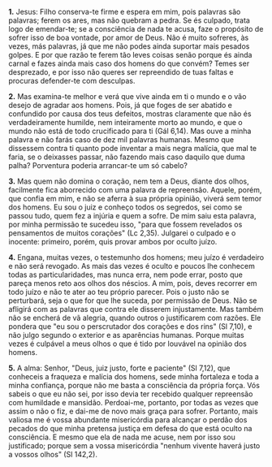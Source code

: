 **1.** Jesus: Filho conserva-te firme e espera em mim, pois palavras são palavras; ferem os ares, mas não quebram a pedra. Se és culpado, trata logo de emendar-te; se a consciência de nada te acusa, faze o propósito de sofrer isso de boa vontade, por amor de Deus. Não é muito sofreres, às vezes, más palavras, já que me não podes ainda suportar mais pesados golpes. E por que razão te ferem tão leves coisas senão porque és ainda carnal e fazes ainda mais caso dos homens do que convém? Temes ser desprezado, e por isso não queres ser repreendido de tuas faltas e procuras defender-te com desculpas.

**2.** Mas examina-te melhor e verá que vive ainda em ti o mundo e o vão desejo de agradar aos homens. Pois, já que foges de ser abatido e confundido por causa dos teus defeitos, mostras claramente que não és verdadeiramente humilde, nem inteiramente morto ao mundo, e que o mundo não está de todo crucificado para ti (Gál 6,14). Mas ouve a minha palavra e não farás caso de dez mil palavras humanas. Mesmo que dissessem contra ti quanto pode inventar a mais negra malícia, que mal te faria, se o deixasses passar, não fazendo mais caso daquilo que duma palha? Porventura poderia arrancar-te um só cabelo?

**3.** Mas quem não domina o coração, nem tem a Deus, diante dos olhos, facilmente fica aborrecido com uma palavra de repreensão. Aquele, porém, que confia em mim, e não se aferra à sua própria opinião, viverá sem temor dos homens. Eu sou o juiz e conheço todos os segredos, sei como se passou tudo, quem fez a injúria e quem a sofre. De mim saiu esta palavra, por minha permissão te sucedeu isso, \"para que fossem revelados os pensamentos de muitos corações\" (Lc 2,35). Julgarei o culpado e o inocente: primeiro, porém, quis provar ambos por oculto juízo.

**4.** Engana, muitas vezes, o testemunho dos homens; meu juízo é verdadeiro e não será revogado. As mais das vezes é oculto e poucos lhe conhecem todas as particularidades, mas nunca erra, nem pode errar, posto que pareça menos reto aos olhos dos néscios. A mim, pois, deves recorrer em todo juízo e não te ater ao teu próprio parecer. Pois o justo não se perturbará, seja o que for que lhe suceda, por permissão de Deus. Não se afligirá com as palavras que contra ele disserem injustamente. Mas também não se encherá de vã alegria, quando outros o justificarem com razões. Ele pondera que \"eu sou o perscrutador dos corações e dos rins\" (Sl 7,10), e não julgo segundo o exterior e as aparências humanas. Porque muitas vezes é culpável a meus olhos o que é tido por louvável na opinião dos homens.

**5.** A alma: Senhor, \"Deus, juiz justo, forte e paciente\" (Sl 7,12), que conheceis a fraqueza e malícia dos homens, sede minha fortaleza e toda a minha confiança, porque não me basta a consciência da própria força. Vós sabeis o que eu não sei, por isso devia ter recebido qualquer repreensão com humildade e mansidão. Perdoai-me, portanto, por todas as vezes que assim o não o fiz, e dai-me de novo mais graça para sofrer. Portanto, mais valiosa me é vossa abundante misericórdia para alcançar o perdão dos pecados do que minha pretensa justiça em defesa do que está oculto na consciência. E mesmo que ela de nada me acuse, nem por isso sou justificado; porque sem a vossa misericórdia \"nenhum vivente haverá justo a vossos olhos\" (Sl 142,2).


